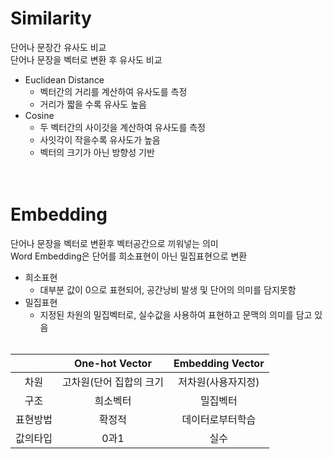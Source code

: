 # Similarity
단어나 문장간 유사도 비교 <br>
단어나 문장을 벡터로 변환 후 유사도 비교
 - Euclidean Distance
    - 벡터간의 거리를 계산하여 유사도를 측정
    - 거리가 짧을 수록 유사도 높음
 - Cosine
    - 두 벡터간의 사이갓을 계산하여 유사도를 측정
    - 사잇각이 작을수록 유사도가 높음
    - 벡터의 크기가 아닌 방향성 기반
<br> <br> <br>

# Embedding
단어나 문장을 벡터로 변환후 벡터공간으로 끼워넣는 의미 <br>
Word Embedding은 단어를 희소표현이 아닌 밀집표현으로 변환
- 희소표현
  - 대부분 값이 0으로 표현되어, 공간낭비 발생 및 단어의 의미를 담지못함
- 밀집표현
  - 지정된 차원의 밀집벡터로, 실수값을 사용하여 표현하고 문맥의 의미를 담고 있음 <br> <br>

|    |One-hot Vector|Embedding Vector|
|:---:|:---:|:---:|
|차원|고차원(단어 집합의 크기|저차원(사용자지정)|
|구조|희소벡터|밀집벡터|
|표현방법|확정적|데이터로부터학습|
|값의타입|0과1|실수|